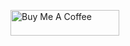 <a href="https://www.buymeacoffee.com/jeremycolon" target="_blank"><img src="https://cdn.buymeacoffee.com/buttons/default-orange.png" alt="Buy Me A Coffee" height="41" width="174"></a>
